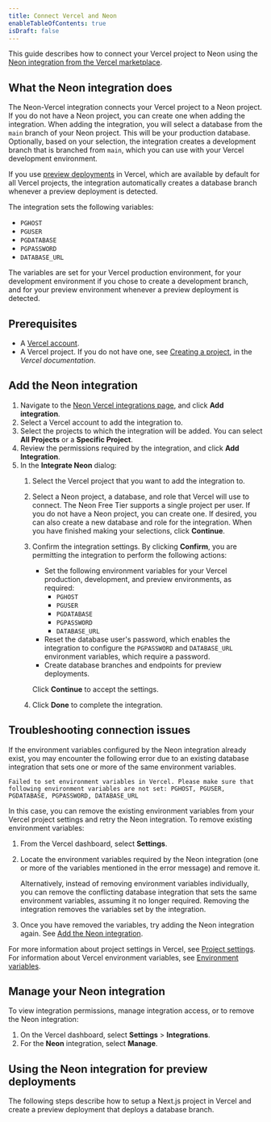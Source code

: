 ```yaml
---
title: Connect Vercel and Neon
enableTableOfContents: true
isDraft: false
---
```


This guide describes how to connect your Vercel project to Neon using the [Neon integration from the Vercel marketplace](https://vercel.com/integrations).

## What the Neon integration does

The Neon-Vercel integration connects your Vercel project to a Neon project. If you do not have a Neon project, you can create one when adding the integration. When adding the integration, you will select a database from the `main` branch of your Neon project. This will be your production database. Optionally, based on your selection, the integration creates a development branch that is branched from `main`, which you can use with your Vercel development environment.

If you use [preview deployments](https://vercel.com/docs/concepts/deployments/preview-deployments) in Vercel, which are available by default for all Vercel projects, the integration automatically creates a database branch whenever a preview deployment is detected.

The integration sets the following variables:

- `PGHOST`
- `PGUSER`
- `PGDATABASE`
- `PGPASSWORD`
- `DATABASE_URL`

The variables are set for your Vercel production environment, for your development environment if you chose to create a development branch, and for your preview environment whenever a preview deployment is detected.

## Prerequisites

- A [Vercel account](https://vercel.com).
- A Vercel project. If you do not have one, see [Creating a project](https://vercel.com/docs/concepts/projects/overview#creating-a-project), in the _Vercel documentation_.

## Add the Neon integration

1. Navigate to the [Neon Vercel integrations page](https://vercel.com/integrations/neon), and click **Add integration**.
1. Select a Vercel account to add the integration to.
1. Select the projects to which the integration will be added. You can select **All Projects** or a **Specific Project**.
1. Review the permissions required by the integration, and click **Add Integration**.
1. In the **Integrate Neon** dialog:
    1. Select the Vercel project that you want to add the integration to.
    1. Select a Neon project, a database, and role that Vercel will use to connect. The Neon Free Tier supports a single project per user. If you do not have a Neon project, you can create one. If desired, you can also create a new database and role for the integration. When you have finished making your selections, click **Continue**.
    1. Confirm the integration settings. By clicking **Confirm**, you are permitting the integration to perform the following actions:
        - Set the following environment variables for your Vercel production, development, and preview environments, as required:
            - `PGHOST`
            - `PGUSER`
            - `PGDATABASE`
            - `PGPASSWORD`
            - `DATABASE_URL`
        - Reset the database user's password, which enables the integration to configure the `PGPASSWORD` and `DATABASE_URL` environment variables, which require a password.
        - Create database branches and endpoints for preview deployments.

        Click **Continue** to accept the settings.
    1. Click **Done** to complete the integration.

## Troubleshooting connection issues

If the environment variables configured by the Neon integration already exist, you may encounter the following error due to an existing database integration that sets one or more of the same environment variables.

```text
Failed to set environment variables in Vercel. Please make sure that following environment variables are not set: PGHOST, PGUSER, PGDATABASE, PGPASSWORD, DATABASE_URL
```

In this case, you can remove the existing environment variables from your Vercel project settings and retry the Neon integration. To remove existing environment variables:

1. From the Vercel dashboard, select **Settings**.
1. Locate the environment variables required by the Neon integration (one or more of the variables mentioned in the error message) and remove it.

    <Admonition type="note">
    Alternatively, instead of removing environment variables individually, you can remove the conflicting database integration that sets the same environment variables, assuming it no longer required. Removing the integration removes the variables set by the integration.
    </Admonition>

1. Once you have removed the variables, try adding the Neon integration again. See [Add the Neon integration](#add-the-neon-integration).

For more information about project settings in Vercel, see [Project settings](https://vercel.com/docs/concepts/projects/overview#project-settings). For information about Vercel environment variables, see [Environment variables](https://vercel.com/docs/concepts/projects/environment-variables).

## Manage your Neon integration

To view integration permissions, manage integration access, or to remove the Neon integration:

1. On the Vercel dashboard, select **Settings** > **Integrations**.
1. For the **Neon** integration, select **Manage**.

## Using the Neon integration for preview deployments

The following steps describe how to setup a Next.js project in Vercel and create a preview deployment that deploys a database branch.
